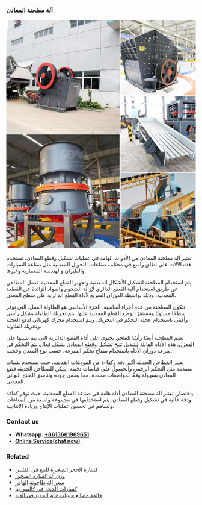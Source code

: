<h3>آلة مطحنة المعادن</h3><img src='1701746429.jpg' alt=''><p>تعتبر آلة مطحنة المعادن من الأدوات الهامة في عمليات تشكيل وقطع المعادن. تستخدم هذه الآلات على نطاق واسع في مختلف صناعات التحويل المعدنية مثل صناعة السيارات والطيران والهندسة المعمارية وغيرها.</p><p>يتم استخدام المطحنة لتشكيل الأشكال المعدنية وتجهيز القطع المعدنية. تعمل المطاحن عن طريق استخدام آلية القطع الدائري لإزالة الشحوم والمواد الزائدة عن القطعة المعدنية، وذلك بواسطة الدوران السريع لأداة القطع الدائرية على سطح المعدن.</p><p>تتكون المطحنة من عدة أجزاء أساسية. الجزء الأساسي هو الطاولة العمل، التي توفر سطحًا مستويًا ومستقرًا لوضع القطع المعدنية عليها. يتم تحريك الطاولة بشكل رأسي وأفقي باستخدام عجلة التحكم في التحريك. ويتم استخدام محرك كهربائي لدفع العجلة وتحريك الطاولة.</p><p>تضم المطحنة أيضًا رأسًا للطحن يحتوي على أداة القطع الدائرية التي يتم تثبيتها على المغزل. هذه الأداة القابلة للتبديل تتيح تشكيل وقطع المعادن بشكل فعال. يتم التحكم في سرعة دوران الأداة باستخدام مفتاح تحكم السرعة، حسب نوع المعدن وحجمه.</p><p>تعتبر المطاحن الحديثة أكثر دقة وكفاءة من الموديلات القديمة، حيث تستخدم تقنيات متقدمة مثل التحكم الرقمي والحصول على قياسات دقيقة. يمكن للمطاحن الحديثة قطع المعادن بسهولة وفقًا لمواصفات محددة، مما يضمن جودة وتناسق المنتج النهائي المعدني.</p><p>باختصار، تعتبر آلة مطحنة المعادن أداة هامة في صناعة القطع المعدنية، حيث توفر كفاءة ودقة عالية في تشكيل وقطع المعادن. يتم استخدامها في مجموعة واسعة من الصناعات وتساهم في تحسين عمليات الإنتاج وزيادة الإنتاجية.</p><h3>Contact us</h3><ul><li><strong>Whatsapp:&nbsp;<a href="https://wa.me/8613661969651">+8613661969651</a></strong></li><li><a href="https://swt.shibang-china.com/?git&amp;zhl&amp;آلة مطحنة المعادن"><strong>Online Service(chat now)</strong></a></li></ul><h3>Related</h3><ul><li><a href='كسارة الحجر الصغيرة للبيع في الفلبين.md'>كسارة الحجر الصغيرة للبيع في الفلبين</a></li><li><a href='وزن آلة كسارة الصخور.md'>وزن آلة كسارة الصخور</a></li><li><a href='سعر آلة طاحونة الهامر.md'>سعر آلة طاحونة الهامر</a></li><li><a href='كسارات الحجر في كاليفورنيا.md'>كسارات الحجر في كاليفورنيا</a></li><li><a href='قائمة مصانع حبيبات خام الحديد في الهند.md'>قائمة مصانع حبيبات خام الحديد في الهند</a></li></ul>